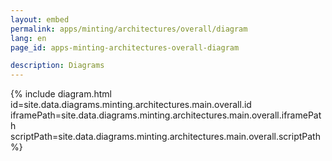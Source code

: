 ```yaml
---
layout: embed
permalink: apps/minting/architectures/overall/diagram
lang: en
page_id: apps-minting-architectures-overall-diagram

description: Diagrams
---
```

{% include diagram.html id=site.data.diagrams.minting.architectures.main.overall.id iframePath=site.data.diagrams.minting.architectures.main.overall.iframePath scriptPath=site.data.diagrams.minting.architectures.main.overall.scriptPath %}